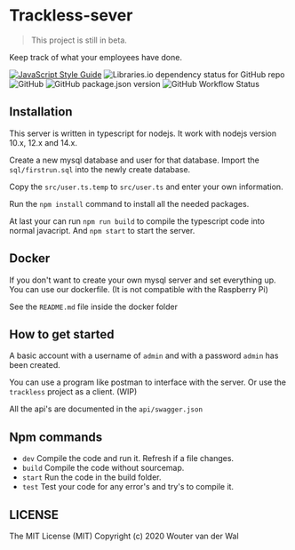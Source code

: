 # Trackless-sever

> This project is still in beta.

Keep track of what your employees have done.

[![JavaScript Style Guide](https://img.shields.io/badge/code_style-standard-brightgreen.svg)](https://standardjs.com)
![Libraries.io dependency status for GitHub repo](https://img.shields.io/librariesio/github/wjtje/Trackless-server)
![GitHub](https://img.shields.io/github/license/wjtje/Trackless-server)
![GitHub package.json version](https://img.shields.io/github/package-json/v/wjtje/Trackless-server)
![GitHub Workflow Status](https://img.shields.io/github/workflow/status/wjtje/Trackless-server/Node.js%20CI)

## Installation

This server is written in typescript for nodejs.
It work with nodejs version 10.x, 12.x and 14.x.

Create a new mysql database and user for that database.
Import the `sql/firstrun.sql` into the newly create database.

Copy the `src/user.ts.temp` to `src/user.ts` and enter your own information.

Run the `npm install` command to install all the needed packages.

At last your can run `npm run build` to compile the typescript code into normal javacript.
And `npm start` to start the server. 

## Docker

If you don't want to create your own mysql server and set everything up.
You can use our dockerfile. (It is not compatible with the Raspberry Pi)

See the `README.md` file inside the docker folder

## How to get started

A basic account with a username of `admin` and with a password `admin` has been created.

You can use a program like postman to interface with the server.
Or use the `trackless` project as a client. (WIP)

All the api's are documented in the `api/swagger.json`

## Npm commands

 - `dev` Compile the code and run it. Refresh if a file changes.
 - `build` Compile the code without sourcemap.
 - `start` Run the code in the build folder.
 - `test` Test your code for any error's and try's to compile it.

## LICENSE

The MIT License (MIT)
Copyright (c) 2020 Wouter van der Wal
